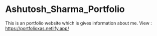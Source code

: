 # Ashutosh_Sharma_Portfolio
This is an portfolio website which is gives information about me.
View : https://portfolioxas.netlify.app/
